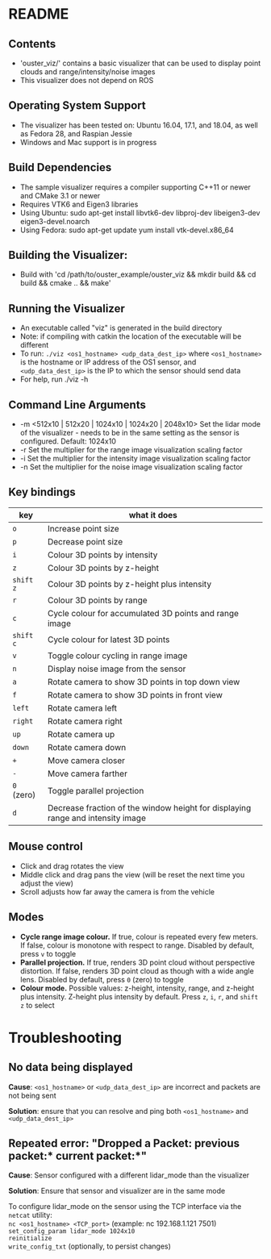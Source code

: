 # README

## Contents
* 'ouster_viz/' contains a basic visualizer that can be used to display point clouds and range/intensity/noise images
*  This visualizer does not depend on ROS

## Operating System Support
* The visualizer has been tested on: Ubuntu 16.04, 17.1, and 18.04, as well as Fedora 28, and Raspian Jessie
* Windows and Mac support is in progress

## Build Dependencies
* The sample visualizer requires a compiler supporting C++11 or newer and CMake 3.1 or newer
* Requires VTK6 and Eigen3 libraries
* Using Ubuntu: sudo apt-get install libvtk6-dev libproj-dev libeigen3-dev eigen3-devel.noarch
* Using Fedora: sudo apt-get update yum install vtk-devel.x86_64

## Building the Visualizer:
* Build with 'cd /path/to/ouster_example/ouster_viz && mkdir build && cd build && cmake .. && make'

## Running the Visualizer
* An executable called "viz" is generated in the build directory
* Note: if compiling with catkin the location of the executable will be different
* To run: `./viz <os1_hostname> <udp_data_dest_ip>` where `<os1_hostname>` is the hostname or IP address of the OS1 sensor, and `<udp_data_dest_ip>` is the IP to which the sensor should send data
* For help, run ./viz -h

## Command Line Arguments
* -m  <512x10 | 512x20 | 1024x10 | 1024x20 | 2048x10> Set the lidar mode of the visualizer - needs to be in the same setting as the sensor is configured. Default: 1024x10
* -r <float>  Set the multiplier for the range image visualization scaling factor
* -i <float> Set the multiplier for the intensity image visualization scaling factor
* -n <float> Set the multiplier for the noise image visualization scaling factor

## Key bindings

| key | what it does |
| ---| ---------|
| `o` | Increase point size |
| `p` | Decrease point size |
| `i` | Colour 3D points by intensity |
| `z` | Colour 3D points by z-height |
| `shift z` | Colour 3D points by z-height plus intensity |
| `r` | Colour 3D points by range |
| `c` | Cycle colour for accumulated 3D points and range image |
| `shift c` | Cycle colour for latest 3D points |
| `v` | Toggle colour cycling in range image |
| `n` | Display noise image from the sensor|
| `a` | Rotate camera to show 3D points in top down view |
| `f` | Rotate camera to show 3D points in front view |
| `left` | Rotate camera left |
| `right` | Rotate camera right |
| `up` | Rotate camera up |
| `down` | Rotate camera down |
| `+` | Move camera closer |
| `-` | Move camera farther |
| `0` (zero) | Toggle parallel projection |
| `d` | Decrease fraction of the window height for displaying range and intensity image |

## Mouse control

* Click and drag rotates the view
* Middle click and drag pans the view (will be reset the next time you adjust the view)
* Scroll adjusts how far away the camera is from the vehicle

## Modes

* **Cycle range image colour.** If true, colour is repeated every few meters. If false, colour is monotone with respect to range. Disabled by default, press `v` to toggle
* **Parallel projection.** If true, renders 3D point cloud without perspective distortion. If false, renders 3D point cloud as though with a wide angle lens. Disabled by default, press `0` (zero) to toggle
* **Colour mode.** Possible values: z-height, intensity, range, and z-height plus intensity. Z-height plus intensity by default. Press `z`, `i`, `r`, and `shift z` to select

# Troubleshooting

## No data being displayed

**Cause**: `<os1_hostname>` or `<udp_data_dest_ip>` are incorrect and packets are not being sent

**Solution**: ensure that you can resolve and ping both `<os1_hostname>` and `<udp_data_dest_ip>`

## Repeated error: "Dropped a Packet: previous packet:* current packet:*"

**Cause**: Sensor configured with a different lidar_mode than the visualizer

**Solution**: Ensure that sensor and visualizer are in the same mode

To configure lidar_mode on the sensor using the TCP interface via the `netcat` utility:  
    `nc <os1_hostname> <TCP_port>` (example: nc 192.168.1.121 7501)  
    `set_config_param lidar_mode 1024x10`  
    `reinitialize`  
    `write_config_txt` (optionally, to persist changes)
